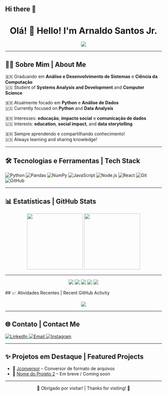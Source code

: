 ## Hi there 👋
<h1 align="center">Olá! 👋 Hello! I'm Arnaldo Santos Jr.</h1>

<p align="center">
  <img src="https://readme-typing-svg.herokuapp.com?font=Fira+Code&size=22&pause=1000&color=00FFCC&center=true&vCenter=true&width=500&lines=Analista+de+Dados+focado+em+Python;Data+Analyst+focused+on+Python;Apaixonado+por+Tecnologia+e+Educação;Passionate+about+Tech+and+Education"/>
</p>

---

## 🧑‍💻 Sobre Mim | About Me

🇧🇷 Graduando em **Análise e Desenvolvimento de Sistemas** e **Ciência da Computação**  
🇺🇸 Student of **Systems Analysis and Development** and **Computer Science**

🇧🇷 Atualmente focado em **Python** e **Análise de Dados**  
🇺🇸 Currently focused on **Python** and **Data Analysis**

🇧🇷 Interesses: **educação**, **impacto social** e **comunicação de dados**  
🇺🇸 Interests: **education**, **social impact**, and **data storytelling**

🇧🇷 Sempre aprendendo e compartilhando conhecimento!  
🇺🇸 Always learning and sharing knowledge!

---

## 🛠️ Tecnologias e Ferramentas | Tech Stack

![Python](https://img.shields.io/badge/-Python-3776AB?style=flat&logo=python&logoColor=white)
![Pandas](https://img.shields.io/badge/-Pandas-150458?style=flat&logo=pandas)
![NumPy](https://img.shields.io/badge/-NumPy-013243?style=flat&logo=numpy&logoColor=white)
![JavaScript](https://img.shields.io/badge/-JavaScript-F7DF1E?style=flat&logo=javascript&logoColor=black)
![Node.js](https://img.shields.io/badge/-Node.js-339933?style=flat&logo=node.js&logoColor=white)
![React](https://img.shields.io/badge/-React-61DAFB?style=flat&logo=react&logoColor=black)
![Git](https://img.shields.io/badge/-Git-F05032?style=flat&logo=git&logoColor=white)
![GitHub](https://img.shields.io/badge/-GitHub-181717?style=flat&logo=github)

---

## 📊 Estatísticas | GitHub Stats

<p align="center">
  <img height="180em" src="https://github-readme-stats.vercel.app/api?username=arnaldosantosjr&show_icons=true&theme=radical&count_private=true"/>
  <img height="180em" src="https://github-readme-stats.vercel.app/api/top-langs/?username=arnaldosantosjr&layout=compact&theme=radical"/>
</p>

---


<p align="center"> <img src="https://github-profile-summary-cards.vercel.app/api/cards/profile-details?username=arnaldosantosjr&theme=github_dark" /> <img src="https://github-profile-summary-cards.vercel.app/api/cards/most-commit-language?username=arnaldosantosjr&theme=github_dark" /> <img src="https://github-profile-summary-cards.vercel.app/api/cards/repos-per-language?username=arnaldosantosjr&theme=github_dark" /> <img src="https://github-profile-summary-cards.vercel.app/api/cards/stats?username=arnaldosantosjr&theme=github_dark" /> <img src="https://github-profile-summary-cards.vercel.app/api/cards/productive-time?username=arnaldosantosjr&theme=github_dark&utcOffset=-3" /> </p>
## 📈 Atividades Recentes | Recent GitHub Activity

<p align="center">
  <img src="https://github-readme-activity-graph.vercel.app/graph?username=arnaldosantosjr&theme=github-compact&area=true&hide_border=true" />
</p>

---



## 🌐 Contato | Contact Me

<a href="https://www.linkedin.com/in/arnaldo-santos-78b037215" target="_blank">
  <img src="https://img.shields.io/badge/-LinkedIn-0A66C2?style=flat&logo=linkedin&logoColor=white" alt="LinkedIn">
</a>
<a href="mailto:arnaldosantosjr01@gmail.com">
  <img src="https://img.shields.io/badge/-Email-c14438?style=flat&logo=gmail&logoColor=white" alt="Email">
</a>
<a href="https://www.instagram.com/arnaldoleao/?next=%2F" target="_blank">
  <img src="https://img.shields.io/badge/-Instagram-E4405F?style=flat&logo=instagram&logoColor=white" alt="Instagram">
</a>

---

## ✨ Projetos em Destaque | Featured Projects

- 🔗 [Jconversor](https://github.com/arnaldosantosjr/Criados-em-py) – Conversor de formato de arquivos  
- 🔗 [Nome do Projeto 2](https://github.com/arnaldosantosjr/nome-do-projeto) – Em breve / Coming soon

---

<p align="center">
  🧠 Obrigado por visitar! | Thanks for visiting! 🚀  
</p>
